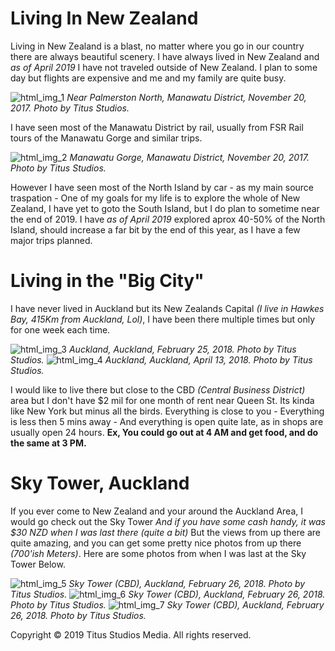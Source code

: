 
# Living In New Zealand

Living in New Zealand is a blast, no matter where you go in our country there are always beautiful scenery. I have always lived in New Zealand and *as of April 2019* I have not traveled outside of New Zealand. I plan to some day but flights are expensive and me and my family are quite busy.

![html_img_1](https://i.imgur.com/itAlaFR.jpg)
_Near Palmerston North, Manawatu District, November 20, 2017. Photo by Titus Studios._

I have seen most of the Manawatu District by rail, usually from FSR Rail tours of the Manawatu Gorge and similar trips.

![html_img_2](https://i.imgur.com/wzharxz.jpg)
_Manawatu Gorge, Manawatu District, November 20, 2017. Photo by Titus Studios._

However I have seen most of the North Island by car - as my main source traspation - One of my goals for my life is to explore the whole of New Zealand, I have yet to goto the South Island, but I do plan to sometime near the end of 2019. I have *as of April 2019* explored aprox 40-50% of the North Island, should increase a far bit by the end of this year, as I have a few major trips planned.

# Living in the "Big City"

I have never lived in Auckland but its New Zealands Capital *(I live in Hawkes Bay, 415Km from Auckland, Lol)*, I have been there multiple times but only for one week each time.

![html_img_3](https://i.imgur.com/7R607U4.jpg)
_Auckland, Auckland, February 25, 2018. Photo by Titus Studios._
![html_img_4](https://i.imgur.com/oJcTfFY.jpg)
_Auckland, Auckland, April 13, 2018. Photo by Titus Studios._

I would like to live there but close to the CBD *(Central Business District)* area but I don't have $2 mil for one month of rent near Queen St. Its kinda like New York but minus all the birds. Everything is close to you - Everything is less then 5 mins away - And everything is open quite late, as in shops are usually open 24 hours. **Ex, You could go out at 4 AM and get food, and do the same at 3 PM.**

# Sky Tower, Auckland

If you ever come to New Zealand and your around the Auckland Area, I would go check out the Sky Tower *And if you have some cash handy, it was $30 NZD when I was last there (quite a bit)* But the views from up there are quite amazing, and you can get some pretty nice photos from up there *(700'ish Meters)*. Here are some photos from when I was last at the Sky Tower Below.

![html_img_5](https://i.imgur.com/ua2btn5.jpg)
_Sky Tower (CBD), Auckland, February 26, 2018. Photo by Titus Studios._
![html_img_6](https://i.imgur.com/vUvB28S.jpg)
_Sky Tower (CBD), Auckland, February 26, 2018. Photo by Titus Studios._
![html_img_7](https://i.imgur.com/sojcQHD.jpg)
_Sky Tower (CBD), Auckland, February 26, 2018. Photo by Titus Studios._

Copyright © 2019 Titus Studios Media. All rights reserved.
